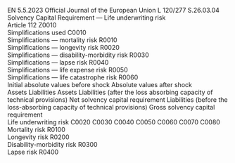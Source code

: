 EN  5.5.2023 Official Journal of the European Union L 120/277
 S.26.03.04  
Solvency Capital Requirement — Life underwriting risk  
Article 112  Z0010  
Simplifications used  C0010  
Simplifications — mortality risk  R0010  
Simplifications — longevity risk  R0020  
Simplifications — disability-morbidity risk  R0030  
Simplifications — lapse risk  R0040  
Simplifications — life expense risk  R0050  
Simplifications — life catastrophe risk  R0060  
Initial absolute values before 
shock  Absolute values after shock  
Assets  Liabilities  Assets  Liabilities (after the 
loss absorbing 
capacity of technical 
provisions)  Net solvency capital 
requirement  Liabilities 
(before the 
loss-absorbing 
capacity of 
technical 
provisions)  Gross solvency 
capital 
requirement  
Life underwriting risk  C0020  C0030  C0040  C0050  C0060  C0070  C0080  
Mortality risk  R0100  
Longevity risk  R0200  
Disability-morbidity risk  R0300  
Lapse risk  R0400
